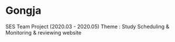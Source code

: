 # Gongja

SES Team Project (2020.03 - 2020.05)
Theme : Study Scheduling & Monitoring & reviewing website
